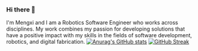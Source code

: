 ### Hi there 👋
I'm Mengxi and I am a Robotics Software Engineer who works across disciplines. My work combines my passion for developing solutions that have a positive impact with my skills in the fields of software development, robotics, and digital fabrication.
[![Anurag's GitHub stats](https://github-readme-stats.vercel.app/api?username=mengxihe&hide=stars,commits,prs,issues,contribs)](https://github.com/anuraghazra/github-readme-stats)
[![GitHub Streak](http://github-readme-streak-stats.herokuapp.com?user=mengxihe&theme=merko&hide_border=true)](https://git.io/streak-stats)
<!--
**mengxihe/mengxihe** is a ✨ _special_ ✨ repository because its `README.md` (this file) appears on your GitHub profile.

Here are some ideas to get you started:

- 🔭 I’m currently working on ...
- 🌱 I’m currently learning ...
- 👯 I’m looking to collaborate on ...
- 🤔 I’m looking for help with ...
- 💬 Ask me about ...
- 📫 How to reach me: ...
- 😄 Pronouns: ...
- ⚡ Fun fact: ...
-->

